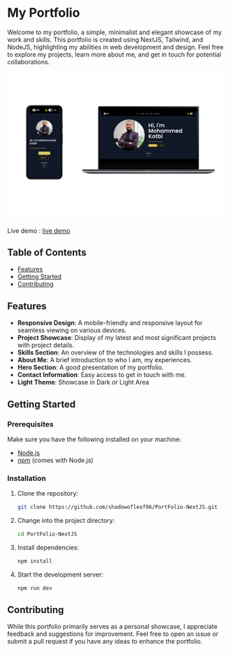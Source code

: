 # My Portfolio

Welcome to my portfolio, a simple, minimalist and elegant showcase of my work and skills. This portfolio is created using NextJS, Tailwind, and NodeJS, highlighting my abilities in web development and design. Feel free to explore my projects, learn more about me, and get in touch for potential collaborations.

![Portfolio Mockup](https://github.com/shadowofleaf96/PortFolio-NextJS/blob/main/mockup.png?raw=true)


Live demo : [live demo](https://port-folio-next-js-gamma.vercel.app/)

## Table of Contents

- [Features](#features)
- [Getting Started](#getting-started)
- [Contributing](#contributing)

## Features

- **Responsive Design**: A mobile-friendly and responsive layout for seamless viewing on various devices.
- **Project Showcase**: Display of my latest and most significant projects with project details.
- **Skills Section**: An overview of the technologies and skills I possess.
- **About Me**: A brief introduction to who I am, my experiences.
- **Hero Section**: A good presentation of my portfolio.
- **Contact Information**: Easy access to get in touch with me.
- **Light Theme**: Showcase in Dark or Light Area


## Getting Started

### Prerequisites

Make sure you have the following installed on your machine:

- [Node.js](https://nodejs.org/)
- [npm](https://www.npmjs.com/) (comes with Node.js)

### Installation

1. Clone the repository:

   ```bash
   git clone https://github.com/shadowofleaf96/PortFolio-NextJS.git
   ```

2. Change into the project directory:

   ```bash
   cd PortFolio-NextJS
   ```

3. Install dependencies:

   ```bash
   npm install
   ```
   

6. Start the development server:

   ```bash
   npm run dev
   ```

## Contributing

While this portfolio primarily serves as a personal showcase, I appreciate feedback and suggestions for improvement. Feel free to open an issue or submit a pull request if you have any ideas to enhance the portfolio.
